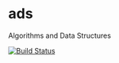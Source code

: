 # ads
Algorithms and Data Structures

[![Build Status](https://travis-ci.com/valepert/ads.svg?branch=master)](https://travis-ci.com/valepert/ads)
